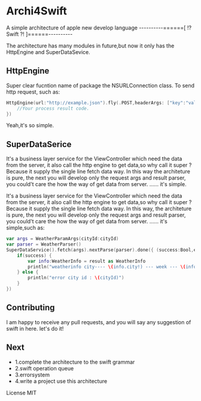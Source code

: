 Archi4Swift
===========

A simple architecture of apple new develop language        ----------======[ !? Swift ?! ]======----------


The architecture has many modules in future,but now it only has the HttpEngine and SuperDataSevice.

## HttpEngine

Super clear fucntion name of package the NSURLConnection class. To send http request, such as:

```swift
HttpEngine(url:"http://example.json").fly(.POST,headerArgs: ["key":"value"],bodyArgs: ["key":"value"]).completed({(success:Bool,error:NSError?,result:AnyObject?) -> () in 
	//Your process result code.
})
```

Yeah,it's so simple.

## SuperDataSerice

It's a business layer service for the ViewController which need the data from the server, it also call the http engine to get data,so why call it super ?
Because it supply the single line fetch data way. In this way the architeture is pure, the next you will develop only the request args and result parser,
you could't care the how the way of get data from server.  ...... it's simple.

It's a business layer service for the ViewController which need the data from the server, it also call the http engine to get data,so why call it super ?
Because it supply the single line fetch data way. In this way, the architeture is pure, the next you will develop only the request args and result parser,
you could't care the how the way of get data from server.  ...... it's simple,such as:

```swift
var args = WeatherParamArgs(cityId:cityId)
var parser = WeatherParser()        
SuperDataService().fetch(args).nextParse(parser).done({ (success:Bool,error:NSError?,result:AnyObject?) in
    if(success) {
        var info:WeatherInfo = result as WeatherInfo
        println("weatherinfo city---- \(info.city!) --- week --- \(info.week)")
    } else {
        println("error city id : \(cityId)")
    }
})
```

## Contributing
I am happy to receive any pull requests, and you will say any suggestion of swift in here. let's do it!

## Next
- 1.complete the architecture to the swift grammar
- 2.swift operation queue
- 3.errorsystem
- 4.write a project use this architecture

License
MIT